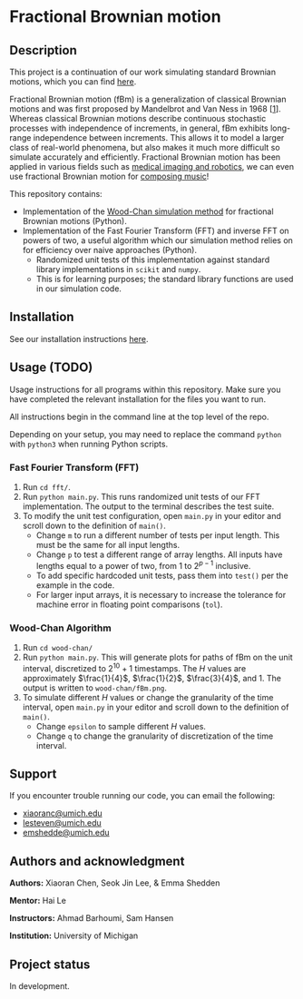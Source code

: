 # Fractional Brownian motion

## Description
This project is a continuation of our work simulating standard Brownian motions, which you can find [here](https://gitlab.eecs.umich.edu/logm/wn23/fractional-brownian-motion/standard-brownian-motion).

Fractional Brownian motion (fBm) is a generalization of classical Brownian motions and was first proposed by Mandelbrot and Van Ness in 1968 [[1](https://epubs.siam.org/doi/10.1137/1010093)]. Whereas classical Brownian motions describe continuous stochastic processes with independence of increments, in general, fBm exhibits long-range independence between increments. This allows it to model a larger class of real-world phenomena, but also makes it much more difficult so simulate accurately and efficiently. Fractional Brownian motion has been applied in various fields such as [medical imaging and robotics](https://dlib.bc.edu/islandora/object/bc-ir:102098), we can even use fractional Brownian motion for [composing music](https://www.sciencedirect.com/science/article/pii/0167278989902200)!

This repository contains:
- Implementation of the [Wood-Chan simulation method](https://drive.google.com/file/d/1BEjP1AHJWwW1HtJDZcKPLzWJ1wXDoxcW/view) for fractional Brownian motions (Python).
- Implementation of the Fast Fourier Transform (FFT) and inverse FFT on powers of two, a useful algorithm which our simulation method relies on for efficiency over naive approaches (Python).
    - Randomized unit tests of this implementation against standard library implementations in `scikit` and `numpy`.
    - This is for learning purposes; the standard library functions are used in our simulation code.

## Installation
See our installation instructions [here](https://gitlab.eecs.umich.edu/logm/wn23/fractional-brownian-motion/standard-brownian-motion#installation).

## Usage (TODO)
Usage instructions for all programs within this repository. Make sure you have completed the relevant installation for the files you want to run.

All instructions begin in the command line at the top level of the repo.

Depending on your setup, you may need to replace the command `python` with `python3` when running Python scripts.

### Fast Fourier Transform (FFT)
1. Run `cd fft/`.
2. Run `python main.py`. This runs randomized unit tests of our FFT implementation. The output to the terminal describes the test suite.
3. To modify the unit test configuration, open `main.py` in your editor and scroll down to the definition of `main()`.
    - Change `m` to run a different number of tests per input length. This must be the same for all input lengths.
    - Change `p` to test a different range of array lengths. All inputs have lengths equal to a power of two, from $1$ to $2^{p-1}$ inclusive.
    - To add specific hardcoded unit tests, pass them into `test()` per the example in the code.
    - For larger input arrays, it is necessary to increase the tolerance for machine error in floating point comparisons (`tol`).

### Wood-Chan Algorithm
1. Run `cd wood-chan/`
2. Run `python main.py`. This will generate plots for paths of fBm on the unit interval, discretized to $2^10 + 1$ timestamps. The $H$ values are approximately $\frac{1}{4}$, $\frac{1}{2}$, $\frac{3}{4}$, and $1$. The output is written to `wood-chan/fBm.png`.
3. To simulate different $H$ values or change the granularity of the time interval, open `main.py` in your editor and scroll down to the definition of `main()`.
    - Change `epsilon` to sample different $H$ values.
    - Change `q` to change the granularity of discretization of the time interval.

## Support
If you encounter trouble running our code, you can email the following:
- xiaoranc@umich.edu
- lesteven@umich.edu
- emshedde@umich.edu

## Authors and acknowledgment
__Authors:__ Xiaoran Chen, Seok Jin Lee, & Emma Shedden

__Mentor:__ Hai Le

__Instructors:__ Ahmad Barhoumi, Sam Hansen

__Institution:__ University of Michigan

## Project status
In development.
